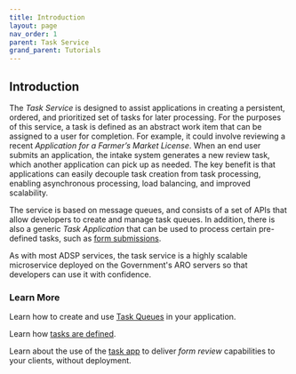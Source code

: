 ```yaml
---
title: Introduction
layout: page
nav_order: 1
parent: Task Service
grand_parent: Tutorials
---
```


## Introduction

The _Task Service_ is designed to assist applications in creating a persistent, ordered, and prioritized set of tasks for later processing. For the purposes of this service, a task is defined as an abstract work item that can be assigned to a user for completion. For example, it could involve reviewing a recent _Application for a Farmer’s Market License_. When an end user submits an application, the intake system generates a new review task, which another application can pick up as needed. The key benefit is that applications can easily decouple task creation from task processing, enabling asynchronous processing, load balancing, and improved scalability.

The service is based on message queues, and consists of a set of APIs that allow developers to create and manage task queues. In addition, there is also a generic _Task Application_ that can be used to process certain pre-defined tasks, such as [form submissions](/adsp-monorepo/tutorials/form-service/introduction.html).

As with most ADSP services, the task service is a highly scalable microservice deployed on the Government's ARO servers so that developers can use it with confidence.

### Learn More

Learn how to create and use [Task Queues](/adsp-monorepo/tutorials/task-service/task-queues.html) in your application.

Learn how [tasks are defined](/adsp-monorepo/tutorials/task-service/task-definitions.html).

Learn about the use of the [task app](/adsp-monorepo/tutorials/task-service/task-app.html) to deliver _form review_ capabilities to your clients, without deployment.
